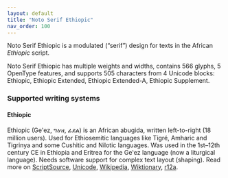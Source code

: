 ```yaml
---
layout: default
title: "Noto Serif Ethiopic"
nav_order: 100
---
```

Noto Serif Ethiopic is a modulated (“serif”) design for texts in the African _Ethiopic_ script. 

Noto Serif Ethiopic has multiple weights and widths, contains 566 glyphs, 5 OpenType features, and supports 505 characters from 4 Unicode blocks: Ethiopic, Ethiopic Extended, Ethiopic Extended-A, Ethiopic Supplement.


### Supported writing systems


#### Ethiopic

Ethiopic (Geʽez, <span class='autonym'>ግዕዝ, ፊደል</span>) is an African abugida, written left-to-right (18 million users). Used for Ethiosemitic languages like Tigré, Amharic and Tigrinya and some Cushitic and Nilotic languages. Was used in the 1st–12th century CE in Ethiopia and Eritrea for the Geʽez language (now a liturgical language). Needs software support for complex text layout (shaping). Read more on [ScriptSource](https://scriptsource.org/scr/Ethi), [Unicode](https://www.unicode.org/versions/Unicode13.0.0/ch19.pdf#G14116), [Wikipedia](https://en.wikipedia.org/wiki/ISO_15924:Ethi), [Wiktionary](https://en.wiktionary.org/wiki/Category:Ethiopic_script), [r12a](https://r12a.github.io/scripts/links?iso=Ethi).

